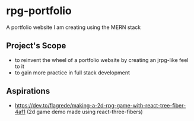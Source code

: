 # rpg-portfolio

A portfolio website I am creating using the MERN stack

## Project's Scope

- to reinvent the wheel of a portfolio website by creating an jrpg-like feel to it
- to gain more practice in full stack development

## Aspirations

- https://dev.to/flagrede/making-a-2d-rpg-game-with-react-tree-fiber-4af1 (2d game demo made using react-three-fibers)

